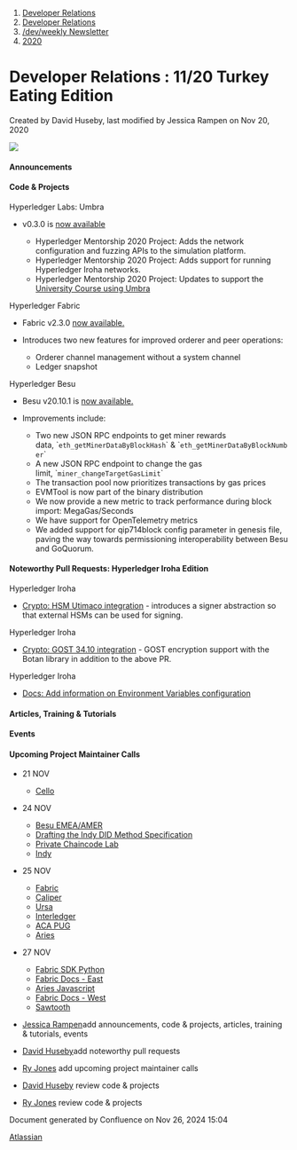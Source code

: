 1. [Developer Relations](index.html)
2. [Developer Relations](Developer-Relations_17170434.html)
3. [/dev/weekly Newsletter](17170445.html)
4. [2020](2020_17170485.html)

# Developer Relations : 11/20 Turkey Eating Edition

Created by David Huseby, last modified by Jessica Rampen on Nov 20, 2020

![](https://ci5.googleusercontent.com/proxy/MJRSjrctXlb1mME2ABG2bmd6USk_RV1YmMN0IwFTnq8glRSRbLJzh0V5qUIcbOChuHya5NG1I-cT70b6ZaNTwaC4J2E-Hor9uTjrWSCVp0WrYWhNGdQijGkZSxz12C7yGsn43fvqFawLiKE7nw4n6PQZUTM-2lhEnVsqkeEMBLe23PvT=s0-d-e1-ft#http://image.email.thelinuxfoundation.org/lib/fe37157075640475711c73/m/2/0f181714-03b7-4174-9914-2c73127fde89.png)

#### Announcements

#### Code &amp; Projects

Hyperledger Labs: Umbra

- v0.3.0 is [now available](https://github.com/hyperledger-labs/umbra/releases/tag/v0.3.0)
  
  - Hyperledger Mentorship 2020 Project: Adds the network configuration and fuzzing APIs to the simulation platform.
  - Hyperledger Mentorship 2020 Project: Adds support for running Hyperledger Iroha networks.
  - Hyperledger Mentorship 2020 Project: Updates to support the [University Course using Umbra](https://github.com/hyperledger-labs/university-course/)

Hyperledger Fabric 

- Fabric v2.3.0 [now available.](https://github.com/hyperledger/fabric/releases/tag/v2.3.0)
- Introduces two new features for improved orderer and peer operations:
  
  - Orderer channel management without a system channel
  - Ledger snapshot

Hyperledger Besu

- Besu v20.10.1 is [now available.](https://github.com/hyperledger/besu/releases/tag/20.10.1)
- Improvements include: 
  
  - Two new JSON RPC endpoints to get miner rewards data, \``eth_getMinerDataByBlockHash`\` &amp; \``eth_getMinerDataByBlockNumber`\`
  - A new JSON RPC endpoint to change the gas limit, \``miner_changeTargetGasLimit`\`
  - The transaction pool now prioritizes transactions by gas prices
  - EVMTool is now part of the binary distribution
  - We now provide a new metric to track performance during block import: MegaGas/Seconds
  - We have support for OpenTelemetry metrics
  - We added support for qip714block config parameter in genesis file, paving the way towards permissioning interoperability between Besu and GoQuorum.

#### Noteworthy Pull Requests: Hyperledger Iroha Edition

Hyperledger Iroha

- [Crypto: HSM Utimaco integration](https://github.com/hyperledger/iroha/pull/582) - introduces a signer abstraction so that external HSMs can be used for signing.

Hyperledger Iroha

- [Crypto: GOST 34.10 integration](https://github.com/hyperledger/iroha/pull/672) - GOST encryption support with the Botan library in addition to the above PR.

Hyperledger Iroha

- [Docs: Add information on Environment Variables configuration](https://github.com/hyperledger/iroha/pull/717)

#### Articles, Training &amp; Tutorials

#### Events

#### Upcoming Project Maintainer Calls

- 21 NOV
  
  - [Cello](https://lists.hyperledger.org/g/cello/viewevent?repeatid=20636&eventid=946730&calstart=2020-11-21)
- 24 NOV
  
  - [Besu EMEA/AMER](https://lists.hyperledger.org/g/besu/viewevent?repeatid=22223&eventid=879033&calstart=2020-11-24)
  
  <!--THE END-->
  
  - [Drafting the Indy DID Method Specification](https://lists.hyperledger.org/g/indy/viewevent?repeatid=32661&eventid=955637&calstart=2020-11-24)
  - [Private Chaincode Lab](https://lists.hyperledger.org/g/fabric/viewevent?repeatid=22096&eventid=879249&calstart=2020-11-24)
  - [Indy](https://lists.hyperledger.org/g/indy/viewevent?repeatid=13838&eventid=879349&calstart=2020-11-24)
- 25 NOV
  
  - [Fabric](https://lists.hyperledger.org/g/fabric/viewevent?repeatid=24800&eventid=879252&calstart=2020-11-25)
  - [Caliper](https://lists.hyperledger.org/g/caliper/viewevent?repeatid=15870&eventid=879068&calstart=2020-11-25)
  - [Ursa](https://lists.hyperledger.org/g/ursa/viewevent?repeatid=22155&eventid=879441&calstart=2020-11-25)
  - [Interledger](https://lists.hyperledger.org/g/quilt/viewevent?repeatid=24176&eventid=927438&calstart=2020-11-25)
  - [ACA PUG](https://lists.hyperledger.org/g/aries/viewevent?repeatid=23839&eventid=946975&calstart=2020-11-25)
  - [Aries](https://lists.hyperledger.org/g/aries/viewevent?repeatid=21922&eventid=946976&calstart=2020-11-25)
- 27 NOV
  
  - [Fabric SDK Python](https://lists.hyperledger.org/g/fabric/viewevent?repeatid=23592&eventid=879254&calstart=2020-11-27)
  - [Fabric Docs - East](https://lists.hyperledger.org/g/fabric/viewevent?repeatid=22053&eventid=879258&calstart=2020-11-27)
  - [Aries Javascript](https://lists.hyperledger.org/g/aries/viewevent?repeatid=28956&eventid=946977&calstart=2020-11-27)
  - [Fabric Docs - West](https://lists.hyperledger.org/g/fabric/viewevent?repeatid=21946&eventid=879262&calstart=2020-11-27)
  - [Sawtooth](https://lists.hyperledger.org/g/sawtooth/viewevent?repeatid=31304&eventid=931628&calstart=2020-11-27)

<!--THE END-->

- [Jessica Rampen](https://lf-hyperledger.atlassian.net/wiki/people/5c2e4c479bcfd72df10109cc?ref=confluence)add announcements, code &amp; projects, articles, training &amp; tutorials, events
- [David Huseby](https://lf-hyperledger.atlassian.net/wiki/people/5c81ef6e187e8e0b95b0b1e9?ref=confluence)add noteworthy pull requests
  
- [Ry Jones](https://lf-hyperledger.atlassian.net/wiki/people/557058:078cecfc-fb17-4d9a-8759-b5b74efa6850?ref=confluence) add upcoming project maintainer calls
- [David Huseby](https://lf-hyperledger.atlassian.net/wiki/people/5c81ef6e187e8e0b95b0b1e9?ref=confluence) review code &amp; projects
- [Ry Jones](https://lf-hyperledger.atlassian.net/wiki/people/557058:078cecfc-fb17-4d9a-8759-b5b74efa6850?ref=confluence) review code &amp; projects

Document generated by Confluence on Nov 26, 2024 15:04

[Atlassian](http://www.atlassian.com/)
